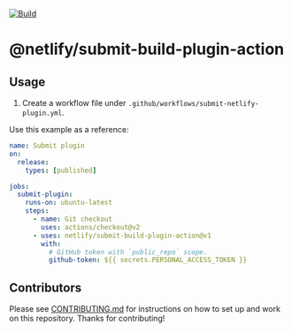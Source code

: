 [![Build](https://github.com/netlify/submit-build-plugin-action/workflows/Build/badge.svg)](https://github.com/netlify/submit-build-plugin-action/actions)

# @netlify/submit-build-plugin-action

## Usage

1. Create a workflow file under `.github/workflows/submit-netlify-plugin.yml`.

Use this example as a reference:

```yaml
name: Submit plugin
on:
  release:
    types: [published]

jobs:
  submit-plugin:
    runs-on: ubuntu-latest
    steps:
      - name: Git checkout
        uses: actions/checkout@v2
      - uses: netlify/submit-build-plugin-action@v1
        with:
          # GitHub token with `public_repo` scope.
          github-token: ${{ secrets.PERSONAL_ACCESS_TOKEN }}
```

## Contributors

Please see [CONTRIBUTING.md](./CONTRIBUTING.md) for instructions on how to set up and work on this repository. Thanks
for contributing!
